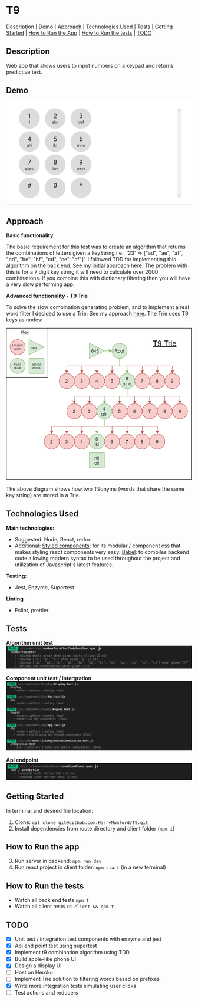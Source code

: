 # T9

[Description](#description) | [Demo](#demo) | [Approach](#approach) | [Technologies Used](#technologies-used) | [Tests](#tests) | [Getting Started](#getting-started) | [How to Run the App](#how-to-run-the-app) | [How to Run the tests](#how-to-run-the-tests) | [TODO](#TODO)

## Description

Web app that allows users to input numbers on a keypad and returns predictive text.

## Demo

![](./assets/t9.gif)

## Approach

**Basic functionality**

The basic requirement for this test was to create an algorithm that returns the combinations of letters given a keyString i.e. `'23' => ["ad", "ae", "af", "bd", "be", "bf", "cd", "ce", "cf"]'. I followed TDD for implementing this algorithm on the back end. See my initial approach [here](./predictive-text-approach.md). The problem with this is for a 7 digit key string it will need to calculate over 2000 combinations. If you combine this with dictionary filtering then you will have a very slow performing app.

**Advanced functionality - T9 Trie**

To solve the slow combination generating problem, and to implement a real word filter I decided to use a Trie. See my approach [here](./real-word-predictions.md). The Trie uses T9 keys as nodes:

![](./assets/trie.PNG)

The above diagram shows how two T9onyms (words that share the same key string) are stored in a Trie.

## Technologies Used

**Main technologies:**

- Suggested: Node, React, redux
- Additional: [Styled components](https://reactjs.org/): for its modular / component css that makes styling react components very easy. [Babel](https://babeljs.io/): to compiles backend code allowing modern syntax to be used throughout the project and utilization of Javascript's latest features.

**Testing:**

- Jest, Enzyme, Supertest

**Linting**

- Eslint, prettier

## Tests

**Algorithm unit test**
![](./assets/unit.PNG)

**Component unit test / intergration**
![](./assets/component.PNG)

**Api endpoint**
![](./assets/api.PNG)

## Getting Started

In terminal and desired file location:

1. Clone: `git clone git@github.com:HarryMumford/T9.git`
2. Install dependencies from route directory and client folder (`npm i`)

## How to Run the app

3. Run server in backend: `npm run dev`
4. Run react project in client folder: `npm start` (in a new terminal)

## How to Run the tests

- Watch all back end tests `npm t`
- Watch all client tests `cd client && npm t`

## TODO

- [x] Unit test / integration test components with enzyme and jest
- [x] Api end point test using supertest
- [x] Implement t9 combination algorithm using TDD
- [x] Build apple-like phone UI
- [x] Design a display UI
- [ ] Host on Heroku
- [ ] Implement Trie solution to filtering words based on prefixes
- [x] Write more integration tests simulating user clicks
- [ ] Test actions and reducers
